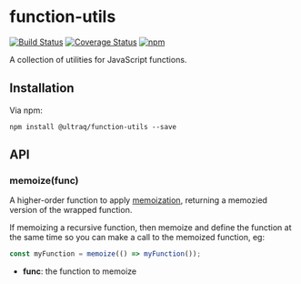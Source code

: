 
function-utils
==============

[![Build Status](https://travis-ci.com/ultraq/function-utils.svg?branch=master)](https://travis-ci.com/ultraq/function-utils)
[![Coverage Status](https://coveralls.io/repos/github/ultraq/function-utils/badge.svg?branch=master)](https://coveralls.io/github/ultraq/function-utils?branch=master)
[![npm](https://img.shields.io/npm/v/@ultraq/function-utils.svg?maxAge=3600)](https://www.npmjs.com/package/@ultraq/function-utils)

A collection of utilities for JavaScript functions.


Installation
------------

Via npm:

```
npm install @ultraq/function-utils --save
```


API
---

### memoize(func)

A higher-order function to apply [memoization](https://en.wikipedia.org/wiki/Memoization),
returning a memozied version of the wrapped function.

If memoizing a recursive function, then memoize and define the function at the
same time so you can make a call to the memoized function, eg:

```javascript
const myFunction = memoize(() => myFunction());
```

 - **func**: the function to memoize

